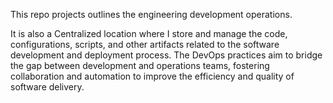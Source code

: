 This repo projects outlines the engineering development operations.

It is also a Centralized location where I  store and manage the code, configurations, scripts, and other artifacts related to the software development and deployment process. The DevOps practices aim to bridge the gap between development and operations teams, fostering collaboration and automation to improve the efficiency and quality of software delivery.
